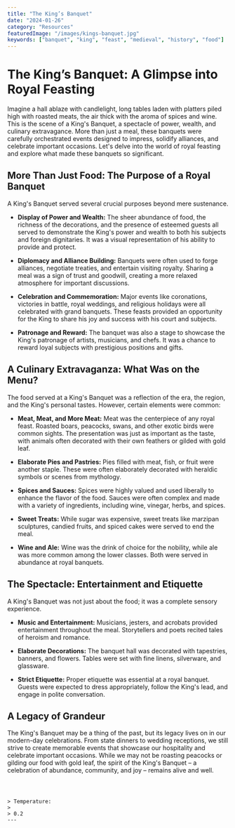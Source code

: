 ```yaml
---
title: "The King’s Banquet"
date: "2024-01-26"
category: "Resources"
featuredImage: "/images/kings-banquet.jpg"
keywords: ["banquet", "king", "feast", "medieval", "history", "food"]
---
```


# The King’s Banquet: A Glimpse into Royal Feasting

Imagine a hall ablaze with candlelight, long tables laden with platters piled high with roasted meats, the air thick with the aroma of spices and wine. This is the scene of a King's Banquet, a spectacle of power, wealth, and culinary extravagance. More than just a meal, these banquets were carefully orchestrated events designed to impress, solidify alliances, and celebrate important occasions. Let's delve into the world of royal feasting and explore what made these banquets so significant.

## More Than Just Food: The Purpose of a Royal Banquet

A King's Banquet served several crucial purposes beyond mere sustenance.

- **Display of Power and Wealth:** The sheer abundance of food, the richness of the decorations, and the presence of esteemed guests all served to demonstrate the King's power and wealth to both his subjects and foreign dignitaries. It was a visual representation of his ability to provide and protect.

- **Diplomacy and Alliance Building:** Banquets were often used to forge alliances, negotiate treaties, and entertain visiting royalty. Sharing a meal was a sign of trust and goodwill, creating a more relaxed atmosphere for important discussions.

- **Celebration and Commemoration:** Major events like coronations, victories in battle, royal weddings, and religious holidays were all celebrated with grand banquets. These feasts provided an opportunity for the King to share his joy and success with his court and subjects.

- **Patronage and Reward:** The banquet was also a stage to showcase the King's patronage of artists, musicians, and chefs. It was a chance to reward loyal subjects with prestigious positions and gifts.

## A Culinary Extravaganza: What Was on the Menu?

The food served at a King's Banquet was a reflection of the era, the region, and the King's personal tastes. However, certain elements were common:

- **Meat, Meat, and More Meat:** Meat was the centerpiece of any royal feast. Roasted boars, peacocks, swans, and other exotic birds were common sights. The presentation was just as important as the taste, with animals often decorated with their own feathers or gilded with gold leaf.

- **Elaborate Pies and Pastries:** Pies filled with meat, fish, or fruit were another staple. These were often elaborately decorated with heraldic symbols or scenes from mythology.

- **Spices and Sauces:** Spices were highly valued and used liberally to enhance the flavor of the food. Sauces were often complex and made with a variety of ingredients, including wine, vinegar, herbs, and spices.

- **Sweet Treats:** While sugar was expensive, sweet treats like marzipan sculptures, candied fruits, and spiced cakes were served to end the meal.

- **Wine and Ale:** Wine was the drink of choice for the nobility, while ale was more common among the lower classes. Both were served in abundance at royal banquets.

## The Spectacle: Entertainment and Etiquette

A King's Banquet was not just about the food; it was a complete sensory experience.

- **Music and Entertainment:** Musicians, jesters, and acrobats provided entertainment throughout the meal. Storytellers and poets recited tales of heroism and romance.

- **Elaborate Decorations:** The banquet hall was decorated with tapestries, banners, and flowers. Tables were set with fine linens, silverware, and glassware.

- **Strict Etiquette:** Proper etiquette was essential at a royal banquet. Guests were expected to dress appropriately, follow the King's lead, and engage in polite conversation.

## A Legacy of Grandeur

The King's Banquet may be a thing of the past, but its legacy lives on in our modern-day celebrations. From state dinners to wedding receptions, we still strive to create memorable events that showcase our hospitality and celebrate important occasions. While we may not be roasting peacocks or gilding our food with gold leaf, the spirit of the King's Banquet – a celebration of abundance, community, and joy – remains alive and well.

```



> Temperature:
>
> 0.2
---

```
